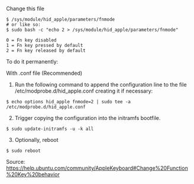 Change this file

```
$ /sys/module/hid_apple/parameters/fnmode
# or like so:
$ sudo bash -c "echo 2 > /sys/module/hid_apple/parameters/fnmode"
```

    0 = Fn key disabled
    1 = Fn key pressed by default
    2 = Fn key released by default

To do it permanently:

With .conf file (Recommended)

1. Run the following command to append the configuration line to the file /etc/modprobe.d/hid_apple.conf creating it if necessary:
```
$ echo options hid_apple fnmode=2 | sudo tee -a /etc/modprobe.d/hid_apple.conf
```
2. Trigger copying the configuration into the initramfs bootfile.
```
$ sudo update-initramfs -u -k all
```
3. Optionally, reboot
```
$ sudo reboot
```
Source: https://help.ubuntu.com/community/AppleKeyboard#Change%20Function%20Key%20behavior
